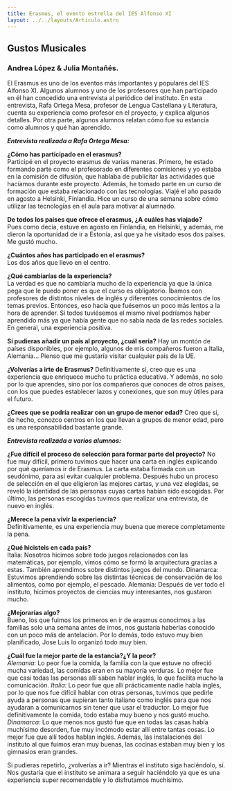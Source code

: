 ```yaml
---
title: Erasmus, el evento estrella del IES Alfonso XI
layout: ../../layouts/Articulo.astro
---
```


## Gustos Musicales

### Andrea López & Julia Montañés.

El Erasmus es uno de los eventos más importantes y populares del IES Alfonso XI.
Algunos alumnos y uno de los profesores que han participado en él han concedido una
entrevista al periódico del instituto.
En esta entrevista, Rafa Ortega Mesa, profesor de Lengua Castellana y Literatura,
cuenta su experiencia como profesor en el proyecto, y explica algunos detalles.
Por otra parte, algunos alumnos relatan cómo fue su estancia como alumnos y qué han
aprendido.

***Entrevista realizada a Rafa Ortega Mesa:***    
  
**¿Cómo has participado en el erasmus?**  
Participé en el proyecto erasmus de varias maneras. Primero, he estado formando
parte como el profesorado en diferentes comisiones y yo estaba en la comisión de
difusión, que hablaba de publicitar las actividades que hacíamos durante este
proyecto. Además, he tomado parte en un curso de formación que estaba relacionado
con las tecnologías. Viajé el año pasado en agosto a Helsinki, Finlandia. Hice un curso
de una semana sobre cómo utilizar las tecnologías en el aula para motivar al alumnado.
  
**De todos los países que ofrece el erasmus, ¿A cuáles has viajado?**   
Pues como decía, estuve en agosto en Finlandia, en Helsinki, y además, me dieron la
oportunidad de ir a Estonia, así que ya he visitado esos dos países. Me gustó mucho.

**¿Cuántos años has participado en el erasmus?**  
Los dos años que llevo en el centro.

**¿Qué cambiarías de la experiencia?**  
La verdad es que no cambiaría mucho de la experiencia ya que la única pega que le
puedo poner es que el curso es obligatorio. Íbamos con profesores de distintos niveles
de inglés y diferentes conocimientos de los temas previos. Entonces, eso hacía que
fuésemos un poco más lentos a la hora de aprender. Si todos tuviésemos el mismo
nivel podríamos haber aprendido más ya que había gente que no sabía nada de las
redes sociales. En general, una experiencia positiva.

**Si pudieras añadir un país al proyecto, ¿cuál sería?**
Hay un montón de países disponibles, por ejemplo, algunos de mis compañeros fueron
a Italia, Alemania... Pienso que me gustaría visitar cualquier país de la UE.
  
**¿Volverías a irte de Erasmus?**
Definitivamente sí, creo que es una experiencia que enriquece mucho tu práctica
educativa. Y además, no solo por lo que aprendes, sino por los compañeros que
conoces de otros países, con los que puedes establecer lazos y conexiones, que son
muy útiles para el futuro.

**¿Crees que se podría realizar con un grupo de menor edad?**
Creo que si, de hecho, conozco centros en los que llevan a grupos de menor edad, pero
es una responsabilidad bastante grande.  
  
  

***Entrevista realizada a varios alumnos:***

**¿Fue difícil el proceso de selección para formar parte del proyecto?**
No fue muy difícil, primero tuvimos que hacer una carta en inglés explicando por qué
queríamos ir de Erasmus. La carta estaba firmada con un seudónimo, para así evitar
cualquier problema. Después hubo un proceso de selección en el que eligieron las
mejores cartas, y una vez elegidas, se reveló la identidad de las personas cuyas cartas
habían sido escogidas. Por último, las personas escogidas tuvimos que realizar una
entrevista, de nuevo en inglés.

**¿Merece la pena vivir la experiencia?**  
Definitivamente, es una experiencia muy buena que merece completamente la pena.

**¿Qué hicisteis en cada país?**  
Italia: Nosotros hicimos sobre todo juegos relacionados con las matemáticas, por
ejemplo, vimos cómo se formó la arquitectura gracias a estas. También aprendimos
sobre distintos juegos del mundo.
Dinamarca: Estuvimos aprendiendo sobre las distintas técnicas de conservación de los
alimentos, como por ejemplo, el pescado.
Alemania: Después de ver todo el instituto, hicimos proyectos de ciencias muy
interesantes, nos gustaron mucho.

**¿Mejorarías algo?**  
Bueno, los que fuimos los primeros en ir de erasmus conocimos a las familias solo una
semana antes de irnos, nos gustaría haberlas conocido con un poco más de antelación.
Por lo demás, todo estuvo muy bien planificado, Jose Luis lo organizó todo muy bien.

**¿Cuál fue la mejor parte de la estancia?¿Y la peor?**  
*Alemania*: Lo peor fue la comida, la familia con la que estuve no ofreció mucha
variedad, las comidas eran en su mayoría verduras. Lo mejor fue que casi todas las
personas allí saben hablar inglés, lo que facilita mucho la comunicación.
*Italia*: Lo peor fue que allí prácticamente nadie habla inglés, por lo que nos fue difícil
hablar con otras personas, tuvimos que pedirle ayuda a personas que supieran tanto
italiano como inglés para que nos ayudaran a comunicarnos sin tener que usar el
traductor. Lo mejor fue definitivamente la comida, todo estaba muy bueno y nos gustó
mucho.
*Dinamarca*: Lo que menos nos gustó fue que en todas las casas había muchísimo
desorden, fue muy incómodo estar allí entre tantas cosas. Lo mejor fue que allí todos
hablan inglés. Además, las instalaciones del instituto al que fuimos eran muy buenas,
las cocinas estaban muy bien y los gimnasios eran grandes.

Si pudieras repetirlo, ¿volverías a ir?
Mientras el instituto siga haciéndolo, sí. Nos gustaría que el instituto se animara a
seguir haciéndolo ya que es una experiencia super recomendable y lo disfrutamos
muchísimo.